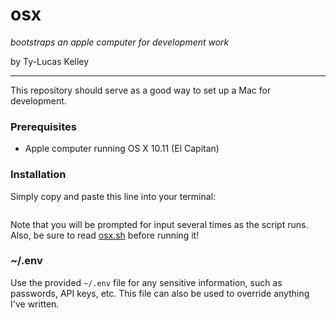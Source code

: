 # osx

*bootstraps an apple computer for development work*

by Ty-Lucas Kelley

---

This repository should serve as a good way to set up a Mac for development.

### Prerequisites

* Apple computer running OS X 10.11 (El Capitan)

### Installation

Simply copy and paste this line into your terminal:

```sh

```

Note that you will be prompted for input several times as the script runs. Also,
be sure to read [osx.sh](https://github.com/tylucaskelley/osx/blob/master/osx.sh)
before running it!

### ~/.env

Use the provided `~/.env` file for any sensitive information, such as passwords,
API keys, etc. This file can also be used to override anything I've written.
